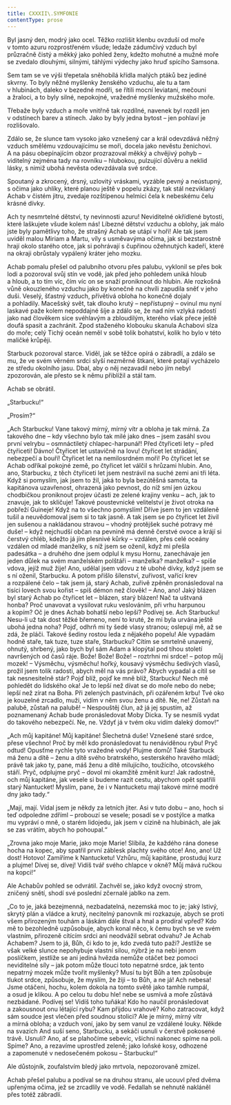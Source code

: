```yaml
---
title: CXXXII\.SYMFONIE
contentType: prose
---
```


Byl jasný den, modrý jako ocel. Těžko rozlišit klenbu ovzduší od moře v tomto azuru rozprostřeném všude; ledaže zádumčivý vzduch byl průzračně čistý a měkký jako pohled ženy, kdežto mohutné a mužné moře se zvedalo dlouhými, silnými, táhlými výdechy jako hruď spícího Samsona.

Sem tam se ve výši třepetala sněhobílá křídla malých ptáků bez jediné skvrny. To byly něžné myšlenky ženského vzduchu, ale tu a tam v hlubinách, daleko v bezedné modři, se řítili mocní leviatani, mečouni a žraloci, a to byly silné, nepokojné, vražedné myšlenky mužského moře.

Třebaže byly vzduch a moře vnitřně tak rozdílné, navenek byl rozdíl jen v odstínech barev a stínech. Jako by byly jedna bytost – jen pohlaví je rozlišovalo.

Zdálo se, že slunce tam vysoko jako vznešený car a král odevzdává něžný vzduch smělému vzdouvajícímu se moři, docela jako nevěstu ženichovi. A na pásu obepínajícím obzor prozrazoval měkký a chvějivý pohyb – viditelný zejména tady na rovníku – hlubokou, pulzující důvěru a neklid lásky, s nimiž ubohá nevěsta odevzdávala své srdce.

Spoutaný a zkrocený, drsný, uzlovitý vráskami, vyzáble pevný a neústupný, s očima jako uhlíky, které planou ještě v popelu zkázy, tak stál nezviklaný Achab v čistém jitru, zvedaje rozštípenou helmici čela k nebeskému čelu krásné dívky.

Ach ty nesmrtelné dětství, ty nevinnosti azuru! Neviditelné okřídlené bytosti, které laškujete všude kolem nás! Líbezné dětství vzduchu a oblohy, jak málo jste byly pamětlivy toho, že strašný Achab se utápí v hoři! Ale tak jsem uviděl malou Miriam a Martu, víly s usměvavýma očima, jak si bezstarostně hrají okolo starého otce, jak si pohrávají s čupřinou ožehnutých kadeří, které na okraji obrůstaly vypálený kráter jeho mozku.

Achab pomalu přešel od palubního otvoru přes palubu, vyklonil se přes bok lodi a pozoroval svůj stín ve vodě, jak před jeho pohledem uniká hloub a hloub, a to tím víc, čím víc on se snaží proniknout do hlubin. Ale rozkošná vůně okouzleného vzduchu jako by konečně na chvíli zapudila sněť v jeho duši. Veselý, šťastný vzduch, přívětivá obloha ho konečně dojaly a pohladily. Macešský svět, tak dlouho krutý – nepřístupný – ovinul mu nyní laskavé paže kolem nepoddajné šíje a zdálo se, že nad ním vzlyká radostí jako nad člověkem sice svéhlavým a zbloudilým, kterého však přece ještě doufá spasit a zachránit. Zpod staženého klobouku skanula Achabovi slza do moře; celý Tichý oceán neměl v sobě tolik bohatství, kolik ho bylo v této maličké krůpěji.

Starbuck pozoroval starce. Viděl, jak se těžce opírá o zábradlí, a zdálo se mu, že ve svém věrném srdci slyší nezměrné štkaní, které potají vycházelo ze středu okolního jasu. Dbal, aby o něj nezavadil nebo jím nebyl zpozorován, ale přesto se k němu přiblížil a stál tam.

Achab se obrátil.

„Starbucku!“

„Prosím?“

„Ach Starbucku! Vane takový mírný, mírný vítr a obloha je tak mírná. Za takového dne – kdy všechno bylo tak milé jako dnes – jsem zasáhl svou první velrybu – osmnáctiletý chlapec-harpunář! Před čtyřiceti lety – před čtyřiceti! Dávno! Čtyřicet let ustavičně na lovu! čtyřicet let strádání, nebezpečí a bouří! Čtyřicet let na nemilosrdném moři! Po čtyřicet let se Achab odříkal pokojné země, po čtyřicet let válčil s hrůzami hlubin. Ano, ano, Starbucku, z těch čtyřiceti let jsem nestrávil na suché zemi ani tři léta. Když si pomyslím, jak jsem to žil, jaká to byla bezútěšná samota, ta kapitánova uzavřenost, ohrazená jako pevnost, do níž smí jen úzkou chodbičkou proniknout projev účasti ze zelené krajiny venku – ach, jak to znavuje, jak to skličuje! Takové poustevnické velitelství je život otroka na pobřeží Guineje! Když na to všechno pomyslím! Dříve jsem to jen vzdáleně tušil a neuvědomoval jsem si to tak jasně. A tak jsem se po čtyřicet let živil jen sušenou a nakládanou stravou – vhodný protějšek suché potravy mé duše! – když nejchudší občan na pevnině má denně čerstvé ovoce a krájí si čerstvý chléb, kdežto já jím plesnivé kůrky – vzdálen, přes celé oceány vzdálen od mladé manželky, s níž jsem se oženil, když mi přešla padesátka – a druhého dne jsem odplul k mysu Hornu, zanechávaje jen jeden důlek na svém manželském polštáři – manželka? manželka? – spíše vdova, jejíž muž žije! Ano, udělal jsem vdovu z té ubohé dívky, když jsem se s ní oženil, Starbucku. A potom přišlo šílenství, zuřivost, vařící krev a rozpálené čelo – tak jsem já, starý Achab, zuřivě zpěněn pronásledoval na tisíci lovech svou kořist – spíš démon než člověk! – Ano, ano! Jaký blázen byl starý Achab po čtyřicet let – blázen, starý blázen! Nač ta uštvaná honba? Proč unavovat a vysilovat ruku veslováním, při vrhu harpunou a kopím? Oč je dnes Achab bohatší nebo lepší? Podívej se. Ach Starbucku! Nesu-li už tak dost těžké břemeno, není to kruté, že mi byla urvána ještě ubohá jedna noha? Pojď, odhrň mi ty šedé vlasy stranou; oslepují mě, až se zdá, že pláči. Takové šediny rostou leda z nějakého popelu! Ale vypadám hodně staře, tak tuze, tuze staře, Starbucku? Cítím se smrtelně unavený, ohnutý, shrbený, jako bych byl sám Adam a klopýtal pod tíhou století navršených od časů ráje. Bože! Bože! Bože! – roztrhni mi srdce! – potop můj mozek! – Výsměchu, výsměchu! hořký, kousavý výsměchu šedivých vlasů, prožil jsem tolik radosti, abych měl na vás právo? Abych vypadal a cítil se tak nesnesitelně stár? Pojď blíž, pojď ke mně blíž, Starbucku! Nech mě pohledět do lidského oka! Je to lepší než dívat se do moře nebo do nebe; lepší než zírat na Boha. Při zelených pastvinách, při ozářeném krbu! Tvé oko je kouzelné zrcadlo, muži, vidím v něm svou ženu a dítě. Ne, ne! Zůstaň na palubě, zůstaň na palubě! – Nespouštěj člun, až já jej spustím, až poznamenaný Achab bude pronásledovat Moby Dicka. Ty se nesmíš vydat do takového nebezpečí. Ne, ne. Vždyť já v tvém oku vidím daleký domov!“

„Ach můj kapitáne! Můj kapitáne! Šlechetná duše! Vznešené staré srdce, přese všechno! Proč by měl kdo pronásledovat tu nenáviděnou rybu! Pryč odtud! Opusťme rychle tyto vražedné vody! Plujme domů! Také Starbuck má ženu a dítě – ženu a dítě svého bratrského, sesterského hravého mládí; právě tak jako ty, pane, máš ženu a dítě milujícího, toužícího, otcovského stáří. Pryč, odplujme pryč – dovol mi okamžitě změnit kurz! Jak radostně, och můj kapitáne, jak vesele si budeme razit cestu, abychom opět spatřili starý Nantucket! Myslím, pane, že i v Nantucketu mají takové mírné modré dny jako tady.“

„Mají, mají. Vídal jsem je někdy za letních jiter. Asi v tuto dobu – ano, hoch si teď odpoledne zdříml – probouzí se vesele; posadí se v postýlce a matka mu vypráví o mně, o starém lidojedu, jak jsem v cizině na hlubinách, ale jak se zas vrátím, abych ho pohoupal.“

„Zrovna jako moje Marie, jako moje Marie! Slíbila, že každého rána donese hocha na kopec, aby spatřil první záblesk plachty svého otce! Ano, ano! Už dost! Hotovo! Zamíříme k Nantucketu! Vzhůru, můj kapitáne, prostuduj kurz a plujme! Dívej se, dívej! Vidíš tvář svého chlapce v okně? Můj mává ručkou na kopci!“

Ale Achabův pohled se odvrátil. Zachvěl se, jako když ovocný strom, zničený snětí, shodí své poslední zčernalé jablko na zem.

„Co to je, jaká bezejmenná, nezbadatelná, nezemská moc to je; jaký lstivý, skrytý plán a vládce a krutý, necitelný panovník mi rozkazuje, abych se proti všem přirozeným touhám a láskám dále štval a hnal a prodíral vpřed? Kdo mě to bezohledně uzpůsobuje, abych konal něco, k čemu bych se ve svém vlastním, přirozeně cítícím srdci ani neodvážil sebrat odvahu? Je Achab Achabem? Jsem to já, Bůh, či kdo to je, kdo zvedá tuto paži? Jestliže se však velké slunce nepohybuje vlastní silou, nýbrž je na nebi jenom poslíčkem, jestliže se ani jediná hvězda nemůže otáčet bez pomoci neviditelné síly – jak potom může tlouci toto nepatrné srdce, jak tento nepatrný mozek může tvořit myšlenky? Musí tu být Bůh a ten způsobuje tlukot srdce, způsobuje, že myslím, že žiji – to Bůh, a ne já! Ach nebesa! Jsme otáčeni, hochu, kolem dokola na tomto světě jako tamhle rumpál, a osud je klikou. A po celou tu dobu hle! nebe se usmívá a moře zůstává nezbádané. Podívej se! Vidíš toho tuňáka! Kdo ho naučil pronásledovat a zakousnout onu létající rybu? Kam přijdou vrahové? Koho zatracovat, když sám soudce jest vlečen před soudnou stolici? Ale je mírný, mírný vítr a mírná obloha; a vzduch voní, jako by sem vanul ze vzdálené louky. Někde na svazích And suší seno, Starbucku, a sekáči usnuli v čerstvě pokosené trávě. Usnuli? Ano, ať se plahočíme sebevíc, všichni nakonec spíme na poli. Spíme? Ano, a rezavíme uprostřed zeleně; jako loňské kosy, odhozené a zapomenuté v nedosečeném pokosu – Starbucku!“

Ale důstojník, zoufalstvím bledý jako mrtvola, nepozorovaně zmizel.

Achab přešel palubu a podíval se na druhou stranu, ale ucouvl před dvěma upřenýma očima, jež se zrcadlily ve vodě. Fedallah se nehnutě nakláněl přes totéž zábradlí.
